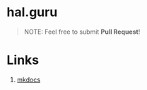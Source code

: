 # hal.guru

>NOTE: Feel free to submit **Pull Request**!

# Links

1. [mkdocs](https://www.mkdocs.org/getting-started/#other-commands-and-options)
